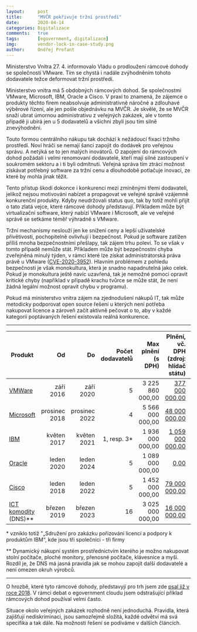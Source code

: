 ```yaml
---
layout:     post
title:      "MVČR pokřivuje tržní prostředí"
date:       2020-04-14
categories: Digitalizace
comments:   true
tags:       [egovernment, digitalizace]
img:        vendor-lock-in-case-study.png
author:     Ondřej Profant
---
```


Ministerstvo Vnitra 27. 4. informovalo Vládu o prodloužení rámcové dohody se společností VMware. Tím se chystá i nadále zvýhodněním tohoto dodavatele  težce deformovat tržní prostředí. 

<!--more-->

Ministerstvo vnitra má 5 obdobných rámcových dohod. Se společnostmi VMware, Microsoft, IBM, Oracle a Cisco. V praxi to znamená, že zájemce o produkty těchto firem neabsolvuje administrativně náročné a zdlouhavé výběrové řízení, ale jen pošle objednávku na MVČR. Je skvělé, že se MVČR snaží ubrat úmornou administrativu z veřejných zakázek, ale v tomto případě ji ubírá jen u 5 dodavatelů a všichni zbylí jsou tím silně znevýhodněni.

Touto formou centrálního nákupu tak dochází k nežádoucí fixaci tržního prostředí. Noví hráči se nemají šanci zapojit do dodávek pro veřejnou správu. A netýká se to jen malých inovátorů. O zapojení do rámcových dohod požádali i velmi renomovaní dodavatelé, kteří mají silné zastoupení v soukromém sektoru a i ti byli odmítnuti. Veřejná správa tím ztrácí možnost získávat potřebný software za tržní cenu a dlouhodobě potlačuje inovaci, ze které by mohla jinak těžit.

Tento přístup škodí dokonce i konkurenci mezi zmíněnými třemi dodavateli, jelikož nejsou motivováni nabízet a propagovat ve veřejné správě vzájemně konkurenční produkty. Kdyby neudržovali status quo, tak by totiž mohli přijít o tato zlatá vejce, které rámcové dohody představují. Příkladem může být virtualizační software, který nabízí VMware i Microsoft, ale ve veřejné správě se setkáme téměř výhradně s VMware.

Tržní mechanismy neslouží jen ke snížení ceny a lepší uživatelské přívětivosti, pochopitelně ovlivňují i bezpečnost. Pokud je software zatížen příliš mnoha bezpečnostními přešlapy, tak zájem trhu poleví. To se však v tomto případě nemůže stát. Příkladem může být bezpečnostní chyba zveřejněná minulý týden, v rámci které lze získat administrátorská práva právě u VMware ([CVE-2020-3952](https://cve.mitre.org/cgi-bin/cvename.cgi?name=CVE-2020-3952)). Hlavním problémem z pohledu bezpečnosti je však monokultura, která je snadno napadnutelná jako celek. Pokud je monokultura ještě navíc uzavřená, tak je nemožné pomoci opravit kritické chyby (například v případě krachu tvůrce se může stát, že není žádná legální možnost opravit chybu v programu).

Pokud má ministerstvo vnitra zájem na zjednodušení nákupů IT, tak může metodicky podporovat open source řešení u kterých není potřeba nakupovat licence a zároveň začít aktivně pečovat o to, aby v každé kategorii poptávaných řešení existovala reálná konkurence.

---

| Produkt | Od  | Do  | Počet dodavatelů | Max plnění (s DPH) | Plnění, vč. DPH (zdroj: hlídač státu) |     |
| ------- | --: | --: | ---------------: | ----------------------------: | ----------------------------------------: |-|
| [VMWare](https://www.mvcr.cz/clanek/centralni-nakup-produktu-vmware.aspx) | září 2016 |září 2020	|5|	3 225 860 000,00|	[377 000 000,00](https://www.hlidacstatu.cz/Hledat?q=%22k+R%C3%A1mcov%C3%A9+smlouv%C4%9B+na+po%C5%99izov%C3%A1n%C3%AD+licenc%C3%AD+k+produkt%C5%AFm+VMware%22) |
[Microsoft](https://www.mvcr.cz/clanek/centralni-nakup-produktu-microsoft.aspx) |	prosinec 2018	|prosinec 2022|	4|	5 566 000 000,00	| [48 000 000,00](https://www.hlidacstatu.cz/Hledat?q=7.+12.+2018+%22k+R%C3%A1mcov%C3%A9+dohod%C4%9B+na+po%C5%99izov%C3%A1ni+produkt%C5%AF+Microsoft+%22+zverejneno%3A%5B2018-12-12+TO+*%5D) |
| [IBM](https://www.mvcr.cz/clanek/centralni-nakup-produktu-ibm.aspx)	| květen 2017|	květen 2021	|1, resp. 3*|	1 936 000 000,00|	[1 059 000 000,00](https://www.hlidacstatu.cz/Hledat?Q=%22k%20R%C3%A1mcov%C3%A9%20dohod%C4%9B%20na%20poskytnut%C3%AD%20licenc%C3%AD%20a%20podpory%20k%20produkt%C5%AFm%20IBM%22%20zverejneno%3A%5B2017-06-09%20TO%20%2A%5D&order=4) |
|[Oracle](https://www.mvcr.cz/clanek/ramcova-dohoda-oracle.aspx)	|leden 2020	|leden 2024|	5|	1 089 000 000,00	| [0,00](https://www.hlidacstatu.cz/Hledat?q=%22k+R%C3%A1mcov%C3%A9+dohod%C4%9B+na+po%C5%99izov%C3%A1n%C3%AD+produkt%C5%AF+Oracle%22+podepsano%3A%5B2020-01-01+TO+*%5D) |
|[Cisco](https://www.mvcr.cz/clanek/centralni-nakup-produktu-cisco-systems.aspx)	|leden 2018	|leden 2022|	5|	1 452 000 000,00	| [79 000 000,00](https://www.hlidacstatu.cz/Hledat?q=%22k+R%C3%A1mcov%C3%A9+dohod%C4%9B+na+po%C5%99izov%C3%A1n%C3%AD+produkt%C5%AF+Oracle%22+podepsano%3A%5B2020-01-01+TO+*%5D) |
|[ICT komodity](https://www.mvcr.cz/clanek/centralni-nakup-ict-komodit.aspx) (DNS)** |	březen 2019|	březen 2023|	16|	3 025 000 000,00|	[16 000 000,00](https://www.hlidacstatu.cz/Hledat?q=%22k+R%C3%A1mcov%C3%A9+dohod%C4%9B+na+po%C5%99izov%C3%A1n%C3%AD+produkt%C5%AF+Oracle%22+podepsano%3A%5B2020-01-01+TO+*%5D) |

\* vzniklo totiž "„Sdružení pro zakázku pořizování licencí a podpory k produktům IBM“, kde jsou tři společníci - tři firmy

\** Dynamický nákupní systém prostřednictvím kterého je možno nakupovat stolní počítače, ploché monitory, přenosné počítače, klávesnice a myši. Rozdíl je, že DNS má jasná pravidla jak se mohou zapojit další dodavatelé a není omezen okruh výrobců.

---

O hrozbě, které tyto rámcové dohody, představyjí pro trh jsem zde [psal již v roce 2018](https://www.profant.eu/2018/egov-cloud.html#jak%C3%A1-jsou-rizika). V rámci debat o egovernment cloudu jsem odstrašující příklad rámcových dohod používal velmi často.

Situace okolo veřejných zakázek rozhodně není jednoduchá. Pravidla, která zajišťují nediskriminaci, jsou samozřejmě složitá, každé odvětví má svá specifika a tak dále. Na možnosti řešení se podíváme v dalších článcích.
